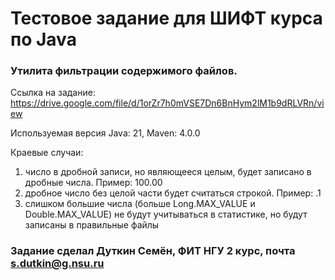 # Тестовое задание для ШИФТ курса по Java

### Утилита фильтрации содержимого файлов.

Cсылка на задание: https://drive.google.com/file/d/1orZr7h0mVSE7Dn6BnHym2lM1b9dRLVRn/view

Используемая версия Java: 21, Maven: 4.0.0

Краевые случаи:
1. число в дробной записи, но являющееся целым, будет записано в дробные числа. Пример: 100.00
2. дробное число без целой части будет считаться строкой. Пример: .1
3. слишком большие числа (больше Long.MAX_VALUE и Double.MAX_VALUE) не будут учитываться в статистике, но будут записаны в правильные файлы

### Задание сделал Дуткин Семён, ФИТ НГУ 2 курс, почта s.dutkin@g.nsu.ru